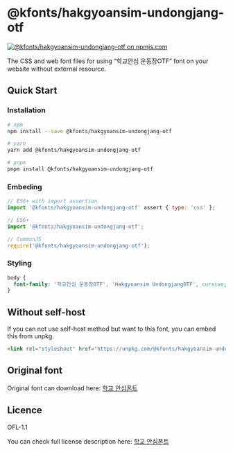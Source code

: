 # @kfonts/hakgyoansim-undongjang-otf

[![@kfonts/hakgyoansim-undongjang-otf on npmjs.com](https://img.shields.io/npm/v/%40kfonts%2Fhakgyoansim-undongjang-otf)](https://www.npmjs.com/package/@kfonts/hakgyoansim-undongjang-otf)

The CSS and web font files for using &OpenCurlyDoubleQuote;학교안심 운동장OTF&CloseCurlyDoubleQuote; font on your website without external resource.

## Quick Start

### Installation

```sh
# npm
npm install --save @kfonts/hakgyoansim-undongjang-otf

# yarn
yarn add @kfonts/hakgyoansim-undongjang-otf

# pnpm
pnpm install @kfonts/hakgyoansim-undongjang-otf
```

### Embeding

```js
// ES6+ with import assertion
import '@kfonts/hakgyoansim-undongjang-otf' assert { type: 'css' };

// ES6+
import '@kfonts/hakgyoansim-undongjang-otf';

// CommonJS
require('@kfonts/hakgyoansim-undongjang-otf');
```

### Styling

```css
body {
  font-family: '학교안심 운동장OTF', 'Hakgyoansim UndongjangOTF', cursive;
}
```

## Without self-host

If you can not use self-host method but want to this font, you can embed this from unpkg.

```html
<link rel="stylesheet" href="https://unpkg.com/@kfonts/hakgyoansim-undongjang-otf/index.css" />
```

## Original font

Original font can download here: [학교 안심폰트](https://copyright.keris.or.kr/wft/fntDwnld)

## Licence

OFL-1.1

You can check full license description here: [학교 안심폰트](https://copyright.keris.or.kr/wft/fntDwnld)

